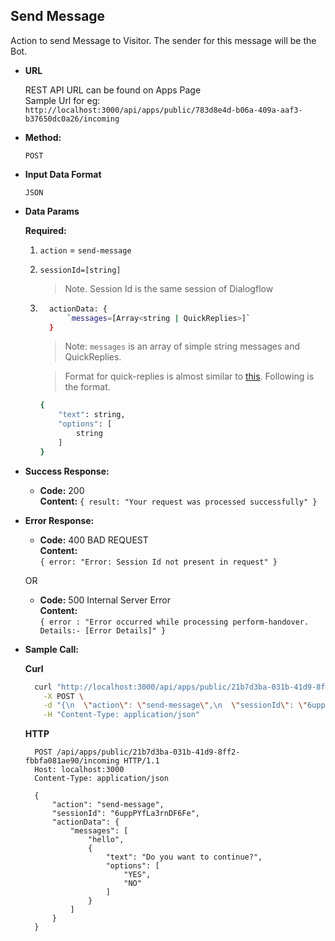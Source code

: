 **Send Message**
----
  Action to send Message to Visitor. The sender for this message will be the Bot.

* **URL**

    REST API URL can be found on Apps Page <br />
    Sample Url for eg: <br /> `http://localhost:3000/api/apps/public/783d8e4d-b06a-409a-aaf3-b37650dc0a26/incoming`

* **Method:**

  `POST`
  
*  **Input Data Format**

    `JSON`

* **Data Params**

  **Required:**
 
   1. `action` = `send-message`  <br/>
 
   2. `sessionId=[string]`
      > Note. Session Id is the same session of Dialogflow

   3. ```bash
        actionData: {
            `messages=[Array<string | QuickReplies>]`
        }
        ```
      > Note: `messages` is an array of simple string messages and QuickReplies. 

      > Format for quick-replies is almost similar to [this](../QuickReplies.md). Following is the format.
        ```bash
        {
            "text": string,
            "options": [
                string
            ]
        }
        ```

* **Success Response:**

  * **Code:** 200 <br />
    **Content:** `{ result: "Your request was processed successfully" }`
 
* **Error Response:**

  * **Code:** 400 BAD REQUEST <br />
    **Content:** <br/>
    `{
        error: "Error: Session Id not present in request"
    }`

  OR

  * **Code:** 500 Internal Server Error <br />
    **Content:** <br />
    `{ error : "Error occurred while processing perform-handover. Details:- [Error Details]" }`

* **Sample Call:**

    **Curl**
    ```bash
      curl "http://localhost:3000/api/apps/public/21b7d3ba-031b-41d9-8ff2-fbbfa081ae90/incoming" \
        -X POST \
        -d "{\n  \"action\": \"send-message\",\n  \"sessionId\": \"6uppPYfLa3rnDF6Fe\",\n  \"actionData\": {\n    \"messages\": [\n      \"hello\",\n      {\n        \"text\": \"Do you want to continue?\",\n        \"options\": [\n          \"YES\",\n          \"NO\"\n        ]\n      }\n    ]\n  }\n}" \
        -H "Content-Type: application/json" 
    ```
    **HTTP**

  ```HTTP
    POST /api/apps/public/21b7d3ba-031b-41d9-8ff2-fbbfa081ae90/incoming HTTP/1.1
    Host: localhost:3000
    Content-Type: application/json

    {
        "action": "send-message",
        "sessionId": "6uppPYfLa3rnDF6Fe",
        "actionData": {
            "messages": [
                "hello",
                {
                    "text": "Do you want to continue?",
                    "options": [
                        "YES",
                        "NO"
                    ]
                }
            ]
        }
    }
  ```
